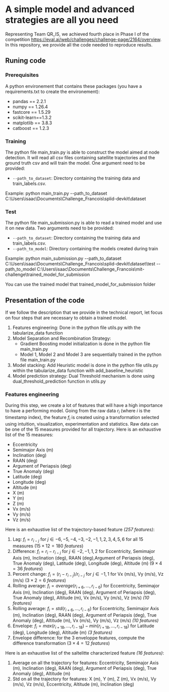 # A simple model and advanced strategies are all you need

Representing Team QR_IS, we achieved fourth place in Phase I of the competition https://eval.ai/web/challenges/challenge-page/2164/overview.
In this repository, we provide all the code needed to reproduce results.
## Runing code
### Prerequisites
A python environement that contains these packages (you have a requirements.txt to create the environement):
- pandas ==  2.2.1
- numpy == 1.26.4
- fastcore ==  1.5.29 
- scikit-learn==1.3.2
- matplotlib == 3.8.3
- catboost == 1.2.3


### Training
The python file main_train.py is able to construct the model aimed at node detection.
It will read all csv files containing satellite trajectories and the ground truth csv and will train the model.
One argument need to be provided:

- `--path_to_dataset`: Directory containing the training data and train_labels.csv.

Example: python main_train.py --path_to_dataset C:\Users\isaac\Documents\Challenge_Francois\splid-devkit\dataset

### Test
The python file main_submission.py is able to read a trained model and use it on new data.
Two arguments need to be provided:

- `--path_to_dataset`: Directory containing the training data and train_labels.csv.
- `--path_to_model`: Directory containing the models created during train

Example: python main_submission.py --path_to_dataset C:\Users\isaac\Documents\Challenge_Francois\splid-devkit\dataset\test --path_to_model C:\Users\isaac\Documents\Challenge_Francois\mit-challenge\trained_model_for_submission

You can use the trained model that trained_model_for_submission folder

## Presentation of the code

If we follow the description that we provide in the technical report, let focus on four steps that are necessary to obtain a trained model.
1. Features engineering: Done in the python file utils.py with the tabularize_data function
2. Model Separation and Recombination Strategy: 
    - Gradient Boosting model initialization is done in the python file main_train.py
    - Model 1, Model 2 and Model 3 are sequentially trained in the python file main_train.py
3. Model stacking: Add Heuristic model is done in the python file utils.py within the tabularize_data function with add_baseline_heuristic
4. Model prediction strategy: Dual Threshold mechanism is done using dual_threshold_prediction function in utils.py 

### Features engineering

During this step, we create a lot of features that will have a high importance to have a performing model. Going from the raw data $r_i$ (where $i$ is the timestamp index), the feature $f_i$ is created using a transformation selected using intuition, visualization, experimentation and statistics. Raw data can be one of the 15 measures provided for all trajectory. 
Here is an exhaustive list of the 15 measures: 
- Eccentricity
- Semimajor Axis (m)
- Inclination (deg)
- RAAN (deg)
- Argument of Periapsis (deg)
- True Anomaly (deg)
- Latitude (deg)
- Longitude (deg)
- Altitude (m)
- X (m)
- Y (m)
- Z (m)
- Vx (m/s)
- Vy (m/s)
- Vz (m/s) 

Here is an exhaustive list of the trajectory-based feature *(257 features)*:
1. Lag: $f_i = r_{i-j}$ for $j \in {-6,-5,-4,-3,-2,-1,1,2,3,4,5,6}$ for all 15 measures ($15 \times 12 = 180$ *features*)
2. Difference: $f_i = r_i - r_{i-j}$ for $j \in {-2,-1,1,2}$ for Eccentricity, Semimajor Axis (m), Inclination (deg), RAAN (deg),Argument of Periapsis (deg), True Anomaly (deg),  Latitude (deg), Longitude (deg), Altitude (m) ($9 \times 4 = 36$ *features*)
3. Percent change: $f_i = (r_i - r_{i-j})/r_{i-j}$ for $j \in {-1,1}$ for Vx (m/s), Vy (m/s), Vz (m/s) ($3 \times 2 = 6$ *features*)
4. Rolling average: $f_i = average(r_{i+6},..., r_{i-6})$ for Eccentricity,  Semimajor Axis (m), Inclination (deg),  RAAN (deg), Argument of Periapsis (deg), True Anomaly (deg), Altitude (m), Vx (m/s),  Vy (m/s), Vz (m/s) *(10 features)*
5. Rolling average: $f_i = std(r_{i+6},..., r_{i-6})$ for Eccentricity,  Semimajor Axis (m), Inclination (deg),  RAAN (deg), Argument of Periapsis (deg), True Anomaly (deg), Altitude (m), Vx (m/s),  Vy (m/s), Vz (m/s) *(10 features)*
6. Envelope:  $f_i = max(r_{i+18},..., r_{i-18}) - min(r_{i+18},..., r_{i-18})$ for Latitude (deg), Longitude (deg),  Altitude (m) *(3 features)*
7. Envelope difference: for the 3 enveloppe features, compute the difference transformation ($3\times 4 = 12$ *features*)

Here is an exhaustive list of the saltelitte characterized feature *(16 features)*:
1. Average on all the trajectory for  features: Eccentricity, Semimajor Axis (m), Inclination (deg), RAAN (deg), Argument of Periapsis (deg), True Anomaly (deg), Altitude (m)
2. Std on all the trajectory for  features: X (m), Y (m), Z (m), Vx (m/s),  Vy (m/s), Vz (m/s), Eccentricity, Altitude (m), Inclination (deg)
